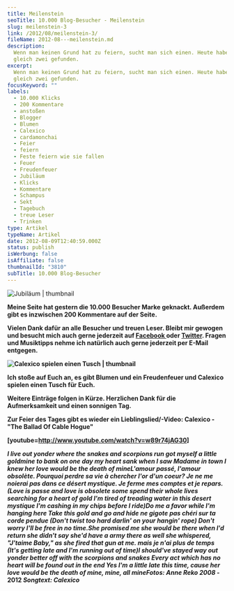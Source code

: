 ```yaml
---
title: Meilenstein
seoTitle: 10.000 Blog-Besucher - Meilenstein
slug: meilenstein-3
link: /2012/08/meilenstein-3/
fileName: 2012-08---meilenstein.md
description:
  Wenn man keinen Grund hat zu feiern, sucht man sich einen. Heute habe ich
  gleich zwei gefunden.
excerpt:
  Wenn man keinen Grund hat zu feiern, sucht man sich einen. Heute habe ich
  gleich zwei gefunden.
focusKeyword: ""
labels:
  - 10.000 Klicks
  - 200 Kommentare
  - anstoßen
  - Blogger
  - Blumen
  - Calexico
  - cardamonchai
  - Feier
  - feiern
  - Feste feiern wie sie fallen
  - Feuer
  - Freudenfeuer
  - Jubiläum
  - Klicks
  - Kommentare
  - Schampus
  - Sekt
  - Tagebuch
  - treue Leser
  - Trinken
type: Artikel
typeName: Artikel
date: 2012-08-09T12:40:59.000Z
status: publish
isWerbung: false
isAffiliate: false
thumbnailId: "3810"
subTitle: 10.000 Blog-Besucher
---
```


![Jubiläum | thumbnail](http://cardamonchai.com/wp-content/uploads/2012/08/194850_445988098756658_271876453_o1-150x150.jpg)

<strong>

Meine Seite hat gestern die 10.000 Besucher Marke geknackt. Außerdem gibt es
inzwischen 200 Kommentare auf der Seite.

Vielen Dank dafür an alle Besucher und treuen Leser. Bleibt mir gewogen und
besucht mich auch gerne jederzeit auf
<a title="Facebook" href="https://www.facebook.com/pages/cardamonchai/163792830347189" target="_blank" rel="noopener">Facebook
</a>oder
<a title="Twitter" href="https://twitter.com/Anne_Reko" target="_blank" rel="noopener">Twitter</a>.
Fragen und Musiktipps nehme ich natürlich auch gerne jederzeit per E-Mail
entgegen.

![Calexico spielen einen Tusch | thumbnail](http://cardamonchai.com/wp-content/uploads/2012/08/166310_177235742298563_3601359_n-150x150.jpg)

Ich stoße auf Euch an, es gibt Blumen und ein Freudenfeuer und Calexico spielen
einen Tusch für Euch.

Weitere Einträge folgen in Kürze. Herzlichen Dank für die Aufmerksamkeit und
einen sonnigen Tag.

<strong>Zur Feier des Tages gibt es wieder ein Lieblingslied/-Video: Calexico -
"The Ballad Of Cable Hogue"</strong>

[youtube=http://www.youtube.com/watch?v=w89r74jAG30]

<em>I live out yonder where the snakes and scorpions run </em><em>got myself a
little goldmine to bank on </em><em>one day my heart sank when I saw Madame in
town </em><em>I knew her love would be the death of mine</em><em>L'amour passé,
l'amour obsolète. </em><em>Pourquoi perdre sa vie à chercher l'or d'un coeur?
</em><em>Je ne me noierai pas dans ce désert mystique. </em><em>Je ferme mes
comptes et je repars.</em><em>(Love is passe and love is obsolete </em><em>some
spend their whole lives searching for a heart of gold </em><em>I'm tired of
treading water in this desert mystique </em><em>I'm cashing in my chips before I
ride)</em><em>Do me a favor while I'm hanging here </em><em>Take this gold and
go and hide </em><em>ne gigote pas chéri sur ta corde pendue </em><em>(Don't
twist too hard darlin' on your hangin' rope) </em><em>Don't worry I'll be free
in no time.</em><em>She promised me she would be there when I'd return
</em><em>she didn't say she'd have a army there as well </em><em>she whispered,
"J'taime Baby," as she fired that gun at me. </em><em>mais je n'ai plus de temps
</em><em>(It's getting late and I'm running out of time)</em><em>I should've
stayed way out yonder better off with the </em><em>scorpions and snakes
</em><em>Every act which has no heart will be found out in the end </em><em>Yes
I'm a little late this time, </em><em>cause her love would be the death of mine,
</em><em>mine, all mine</em><strong><em>Fotos: Anne Reko 2008 -</em> 2012
</strong><em><strong>Songtext: Calexico</strong></em>
